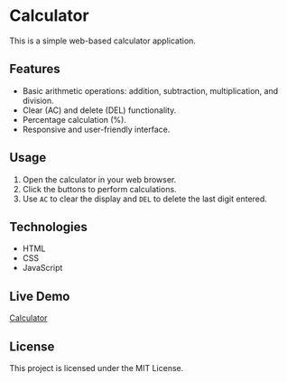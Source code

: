 # Calculator

This is a simple web-based calculator application.

## Features
- Basic arithmetic operations: addition, subtraction, multiplication, and division.
- Clear (AC) and delete (DEL) functionality.
- Percentage calculation (%).
- Responsive and user-friendly interface.

## Usage
1. Open the calculator in your web browser.
2. Click the buttons to perform calculations.
3. Use `AC` to clear the display and `DEL` to delete the last digit entered.

## Technologies
- HTML
- CSS
- JavaScript

## Live Demo
[Calculator](https://irphan1305.github.io/calculator/)

## License
This project is licensed under the MIT License.

